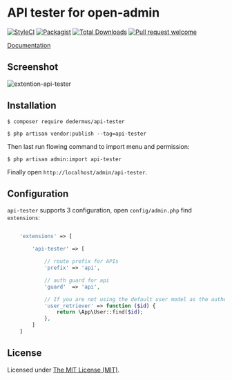 API tester for open-admin
============================

[![StyleCI](https://styleci.io/repos/457879925/shield?branch=main)](https://styleci.io/repos/99563385)
[![Packagist](https://img.shields.io/github/license/open-admin-org/api-tester.svg?maxAge=2592000&style=flat-square&color=brightgreen)](https://packagist.org/packages/open-admin-ext/api-tester)
[![Total Downloads](https://img.shields.io/packagist/dt/open-admin-ext/api-tester.svg?style=flat-square&color=brightgreen)](https://packagist.org/packages/open-admin-admin-ext/api-tester)
[![Pull request welcome](https://img.shields.io/badge/pr-welcome-green.svg?style=flat-square&color=brightgreen)]()

[Documentation](http://open-admin.org/docs/en/extension-api-tester)

## Screenshot

![extention-api-tester](https://user-images.githubusercontent.com/86517067/153463990-bd59e3ac-bc88-4858-adac-2714cc08e705.png)


## Installation

```
$ composer require dedermus/api-tester

$ php artisan vendor:publish --tag=api-tester

```

Then last run flowing command to import menu and permission:

```
$ php artisan admin:import api-tester
```

Finally open `http://localhost/admin/api-tester`.

## Configuration

`api-tester` supports 3 configuration, open `config/admin.php` find `extensions`:
```php

    'extensions' => [

        'api-tester' => [

            // route prefix for APIs
            'prefix' => 'api',

            // auth guard for api
            'guard'  => 'api',

            // If you are not using the default user model as the authentication model, set it up
            'user_retriever' => function ($id) {
                return \App\User::find($id);
            },
        ]
    ]

```

License
------------
Licensed under [The MIT License (MIT)](LICENSE).
